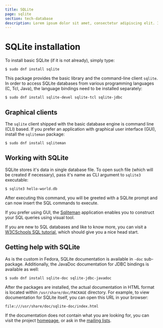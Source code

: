 ```yaml
---
title: SQLite
page: sqlite
section: tech-database
description: Lorem ipsum dolor sit amet, consectetur adipiscing elit. In in tristique felis. Duis ornare velit at libero sollicitudin congue. Mauris a pharetra augue. Ut vehicula sed neque sed congue.
---
```


# SQLite installation

To install basic SQLite (if it is not already), simply type:

```
$ sudo dnf install sqlite
```

This package provides the basic library and the command-line client `sqlite`. In
order to access SQLite databases from various programming languages (C, Tcl,
Java), the language bindings need to be installed separately:

```
$ sudo dnf install sqlite-devel sqlite-tcl sqlite-jdbc
```

## Graphical clients

The `sqlite` client shipped with the basic database engine is command line (CLI)
based. If you prefer an application with graphical user interface (GUI), install
the `sqliteman` package:

```
$ sudo dnf install sqliteman
```

## Working with SQLite

SQLite stores it's data in single database file. To open such file (which will
be created if necessary), pass it's name as CLI argument to `sqlite3`
executable:

```
$ sqlite3 hello-world.db
```

After executing this command, you will be greeted with a SQLite prompt and can
now insert the SQL commands to execute.

If you prefer using GUI, the [Sqliteman][sqliteman] application enables you to
construct your SQL queries using visual tool.

If you are new to SQL databases and like to know more, you can visit a
[W3CSchools SQL tutorial][sql-tut], which should give you a nice head start.

[sqliteman]: http://sqliteman.yarpen.cz/ "Sqliteman home page"
[sql-tut]:   http://www.w3schools.com/sql/default.asp "W3CSchools SQL Tutorial"

## Getting help with SQLite

As is the custom in Fedora, SQLite documentation is available in `-doc`
sub-package. Additionally, the JavaDoc documentation for JDBC bindings is
available as well:

```
$ sudo dnf install sqlite-doc sqlite-jdbc-javadoc
```

After the packages are installed, the actual documentation in HTML format is
located within `/usr/share/doc/PACKAGE` directory. For example, to view
documentation for SQLite itself, you can open this URL in your browser:

```
file:///usr/share/doc/sqlite-doc/index.html
```

If the documentation does not contain what you are looking for, you can visit
the project [homepage][sqlite-home], or ask in the [mailing lists][sqlite-lists].

[sqlite-home]:  https://sqlite.org/ "SQLite home page"
[sqlite-lists]: http://mailinglists.sqlite.org/cgi-bin/mailman/listinfo/sqlite-users "SQLite mailing list for users"
